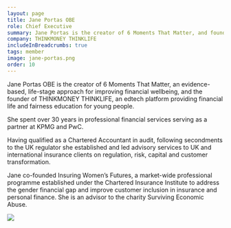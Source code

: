 ```yaml
---
layout: page
title: Jane Portas OBE
role: Chief Executive
summary: Jane Portas is the creator of 6 Moments That Matter, and founder of THINKMONEY THINKLIFE.
company: THINKMONEY THINKLIFE
includeInBreadcrumbs: true
tags: member
image: jane-portas.png
order: 10
---
```


<div class="govuk-grid-row">
  <div class="govuk-grid-column-two-thirds">
  
Jane Portas OBE is the creator of 6 Moments That Matter, an evidence-based, life-stage approach for improving financial wellbeing, and the founder of THINKMONEY THINKLIFE, an edtech platform providing financial life and fairness education for young people.

She spent over 30 years in professional financial services serving as a partner at KPMG and PwC.

Having qualified as a Chartered Accountant in audit, following secondments to the UK regulator she established and led advisory services to UK and international insurance clients on regulation, risk, capital and customer transformation.

Jane co-founded Insuring Women’s Futures, a market-wide professional programme established under the Chartered Insurance Institute to address the gender financial gap and improve customer inclusion in insurance and personal finance. She is an advisor to the charity Surviving Economic Abuse.

  </div>
  <div class="govuk-grid-column-one-third member-page-image"><img src="/images/{{image}}"/></div>
</div>
